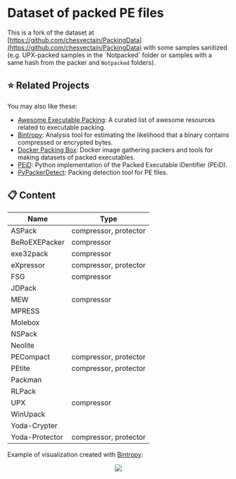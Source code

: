 # Dataset of packed PE files

This is a fork of the dataset at [https://github.com/chesvectain/PackingData](https://github.com/chesvectain/PackingData) with some samples sanitized (e.g. UPX-packed samples in the ´Notpacked´ folder or samples with a same hash from the packer and `Notpacked` folders).


## :star: Related Projects

You may also like these:

- [Awesome Executable Packing](https://github.com/dhondta/awesome-executable-packing): A curated list of awesome resources related to executable packing.
- [Bintropy](https://github.com/dhondta/bintropy): Analysis tool for estimating the likelihood that a binary contains compressed or encrypted bytes.
- [Docker Packing Box](https://github.com/dhondta/docker-packing-box): Docker image gathering packers and tools for making datasets of packed executables.
- [PEiD](https://github.com/dhondta/peid): Python implementation of the Packed Executable iDentifier (PEiD).
- [PyPackerDetect](https://github.com/dhondta/PyPackerDetect): Packing detection tool for PE files.


## :clipboard: Content

Name|Type
---|---
ASPack|compressor, protector
BeRoEXEPacker|compressor
exe32pack|compressor
eXpressor|compressor, protector
FSG|compressor
JDPack|
MEW|compressor
MPRESS|
Molebox|
NSPack|
Neolite|
PECompact|compressor, protector
PEtite|compressor, protector
Packman|
RLPack|
UPX|compressor
WinUpack|
Yoda-Crypter|
Yoda-Protector|compressor, protector

Example of visualization created with [Bintropy](https://github.com/dhondta/bintropy):

<p align="center"><img src="https://raw.githubusercontent.com/dhondta/docker-packing-box/main/docs/imgs/calc.png"></p>


